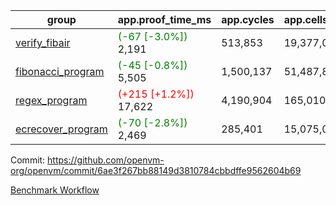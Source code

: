 | group | app.proof_time_ms | app.cycles | app.cells_used | leaf.proof_time_ms | leaf.cycles | leaf.cells_used |
| -- | -- | -- | -- | -- | -- | -- |
| [verify_fibair](https://github.com/openvm-org/openvm/blob/benchmark-results/benchmarks-pr/1286/verify_fibair-6ae3f267bb88149d3810784cbbdffe9562604b69.md) |<span style='color: green'>(-67 [-3.0%])</span> 2,191 |  513,853 |  19,377,051 |- | - | - |
| [fibonacci_program](https://github.com/openvm-org/openvm/blob/benchmark-results/benchmarks-pr/1286/fibonacci-6ae3f267bb88149d3810784cbbdffe9562604b69.md) |<span style='color: green'>(-45 [-0.8%])</span> 5,505 |  1,500,137 |  51,487,838 |- | - | - |
| [regex_program](https://github.com/openvm-org/openvm/blob/benchmark-results/benchmarks-pr/1286/regex-6ae3f267bb88149d3810784cbbdffe9562604b69.md) |<span style='color: red'>(+215 [+1.2%])</span> 17,622 |  4,190,904 |  165,010,909 |- | - | - |
| [ecrecover_program](https://github.com/openvm-org/openvm/blob/benchmark-results/benchmarks-pr/1286/ecrecover-6ae3f267bb88149d3810784cbbdffe9562604b69.md) |<span style='color: green'>(-70 [-2.8%])</span> 2,469 |  285,401 |  15,075,033 |- | - | - |


Commit: https://github.com/openvm-org/openvm/commit/6ae3f267bb88149d3810784cbbdffe9562604b69

[Benchmark Workflow](https://github.com/openvm-org/openvm/actions/runs/12970741413)
